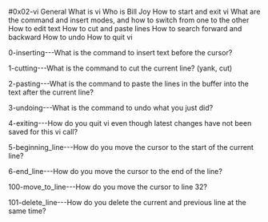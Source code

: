 #0x02-vi
General
What is vi
Who is Bill Joy
How to start and exit vi
What are the command and insert modes, and how to switch from one to the other
How to edit text
How to cut and paste lines
How to search forward and backward
How to undo
How to quit vi

0-inserting---What is the command to insert text before the cursor?

1-cutting---What is the command to cut the current line? (yank, cut)

2-pasting---What is the command to paste the lines in the buffer into the text after the current line?

3-undoing---What is the command to undo what you just did?

4-exiting---How do you quit vi even though latest changes have not been saved for this vi call?

5-beginning_line---How do you move the cursor to the start of the current line?

6-end_line---How do you move the cursor to the end of the line?

100-move_to_line---How do you move the cursor to line 32?

101-delete_line---How do you delete the current and previous line at the same time?

